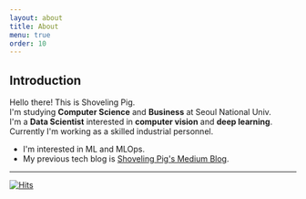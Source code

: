 ```yaml
---
layout: about
title: About
menu: true
order: 10
---
```


## Introduction

Hello there! This is Shoveling Pig.  
I'm studying **Computer Science** and **Business** at Seoul National Univ.  
I'm a **Data Scientist** interested in **computer vision** and **deep learning**.  
Currently I'm working as a skilled industrial personnel.
 
* I'm interested in ML and MLOps.
* My previous tech blog is [Shoveling Pig's Medium Blog][medium-blog]. 

[medium-blog]: https://medium.com/shoveling-pig

---
[![Hits](https://hits.seeyoufarm.com/api/count/incr/badge.svg?url=https%3A%2F%2Fgithub.com%2Fshoveling-pig&count_bg=%2379C83D&title_bg=%23555555&icon=&icon_color=%23FF0000&title=hits&edge_flat=false)](https://hits.seeyoufarm.com)
